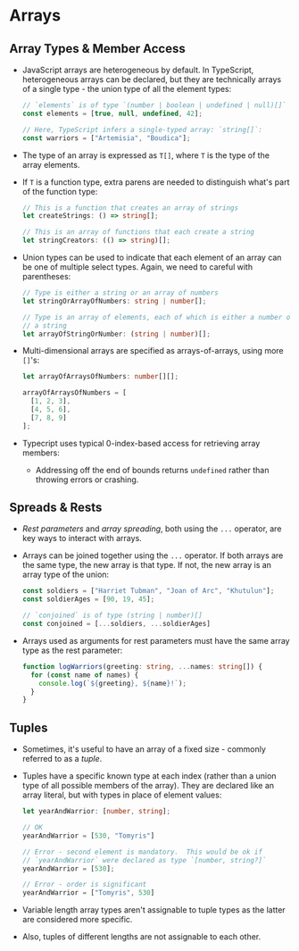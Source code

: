# Arrays

## Array Types & Member Access

- JavaScript arrays are heterogeneous by default.  In TypeScript, heterogeneous
  arrays can be declared, but they are technically arrays of a single type - the
  union type of all the element types:

    ```typescript
    // `elements` is of type `(number | boolean | undefined | null)[]`
    const elements = [true, null, undefined, 42];

    // Here, TypeScript infers a single-typed array: `string[]`:
    const warriors = ["Artemisia", "Boudica"];
    ```

- The type of an array is expressed as `T[]`, where `T` is the type of the array
  elements.

- If `T` is a function type, extra parens are needed to distinguish what's part
  of the function type:

    ```typescript
    // This is a function that creates an array of strings
    let createStrings: () => string[];

    // This is an array of functions that each create a string
    let stringCreators: (() => string)[];
    ```

- Union types can be used to indicate that each element of an array can be one
  of multiple select types.  Again, we need to careful with parentheses:

    ```typescript
    // Type is either a string or an array of numbers
    let stringOrArrayOfNumbers: string | number[];

    // Type is an array of elements, each of which is either a number or
    // a string
    let arrayOfStringOrNumber: (string | number)[];
    ```

- Multi-dimensional arrays are specified as arrays-of-arrays, using more `[]`'s:

    ```typescript
    let arrayOfArraysOfNumbers: number[][];

    arrayOfArraysOfNumbers = [
      [1, 2, 3],
      [4, 5, 6],
      [7, 8, 9]
    ];
    ```

- Typecript uses typical 0-index-based access for retrieving array members:
    - Addressing off the end of bounds returns `undefined` rather than throwing
      errors or crashing.


## Spreads & Rests

- _Rest parameters_ and _array spreading_, both using the `...` operator, are
  key ways to interact with arrays.

- Arrays can be joined together using the `...` operator.  If both arrays are
  the same type, the new array is that type.  If not, the new array is an array
  type of the union:

    ```typescript
    const soldiers = ["Harriet Tubman", "Joan of Arc", "Khutulun"];
    const soldierAges = [90, 19, 45];

    // `conjoined` is of type (string | number)[]
    const conjoined = [...soldiers, ...soldierAges]
    ```

- Arrays used as arguments for rest parameters must have the same array type as
  the rest parameter:

    ```typescript
    function logWarriors(greeting: string, ...names: string[]) {
      for (const name of names) {
        console.log(`${greeting}, ${name}!`);
      }
    }
    ```


## Tuples

- Sometimes, it's useful to have an array of a fixed size - commonly referred to
  as a _tuple_.

- Tuples have a specific known type at each index (rather than a union type of
  all possible members of the array).  They are declared like an array literal,
  but with types in place of element values:

    ```typescript
    let yearAndWarrior: [number, string];

    // OK
    yearAndWarrior = [530, "Tomyris"]

    // Error - second element is mandatory.  This would be ok if
    // `yearAndWarrior` were declared as type `[number, string?]`
    yearAndWarrior = [530];

    // Error - order is significant
    yearAndWarrior = ["Tomyris", 530]
    ```

- Variable length array types aren't assignable to tuple types as the latter are
  considered more specific.

- Also, tuples of different lengths are not assignable to each other.



<!-- References -->

